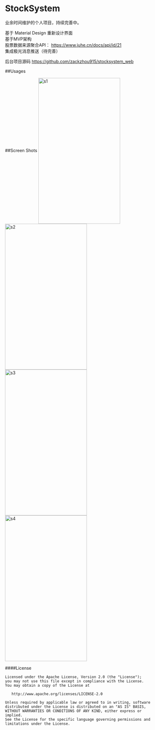 # StockSystem
业余时间维护的个人项目，持续完善中。

基于 Material Design 重新设计界面 <br />
基于MVP架构 <br />
股票数据来源聚合API： https://www.juhe.cn/docs/api/id/21 <br />
集成极光消息推送（待完善）<br />

后台项目源码 https://github.com/zackzhou915/stocksystem_web

##Usages
<br />

##Screen Shots
<img src="https://github.com/zackzhou915/stocksystem/blob/master/screenshot/stock_list.png" width = "270" height = "480" alt="s1" align=center />
<img src="https://github.com/zackzhou915/stocksystem/blob/master/screenshot/stock_detail.png" width = "270" height = "480" alt="s2" align=center />
<img src="https://github.com/zackzhou915/stocksystem/blob/master/screenshot/favor.png" width = "270" height = "480" alt="s3" align=center />
<img src="https://github.com/zackzhou915/stocksystem/blob/master/screenshot/self.png" width = "270" height = "480" alt="s4" align=center />


####License

	Licensed under the Apache License, Version 2.0 (the "License");
	you may not use this file except in compliance with the License.
	You may obtain a copy of the License at

	   http://www.apache.org/licenses/LICENSE-2.0

	Unless required by applicable law or agreed to in writing, software
	distributed under the License is distributed on an "AS IS" BASIS,
	WITHOUT WARRANTIES OR CONDITIONS OF ANY KIND, either express or implied.
	See the License for the specific language governing permissions and
	limitations under the License.

